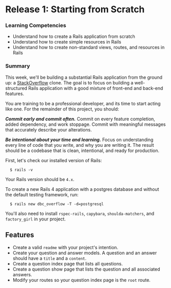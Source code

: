 # Release 1: Starting from Scratch

### Learning Competencies

- Understand how to create a Rails application from scratch
- Understand how to create simple resources in Rails
- Understand how to create non-standard views, routes, and resources in Rails

### Summary

This week, we'll be building a substantial Rails application from the ground up: a [StackOverflow](http://www.stackoverflow.com) clone.  The goal is to focus on building a well-structured Rails application with a good mixture of front-end and back-end features.

You are training to be a professional developer, and its time to start acting like one. For the remainder of this project, you should:

***Commit early and commit often.***  Commit on every feature completion, added dependency, and work stoppage. Commit with meaningful messages that accurately describe your alterations.

***Be intentional about your time and learning.*** Focus on understanding every line of code that you write, and why you are writing it. The result should be a codebase that is clean, intentional, and ready for production.
  
First, let's check our installed version of Rails:

```text
  $ rails -v
```

Your Rails version should be `4.x`.

To create a new Rails 4 application with a postgres database and without the default testing framework, run:

```text
  $ rails new dbc_overflow -T -d=postgresql
```

You'll also need to install `rspec-rails`, `capybara`, `shoulda-matchers`, and `factory_girl` in your project.

## Features

- Create a valid `readme` with your project's intention.
- Create your question and answer models. A question and an answer should have a `title` and a `content`.
- Create a question index page that lists all questions.
- Create a question show page that lists the question and all associated answers.
- Modify your routes so your question index page is the `root` route.
